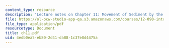 ```yaml
---
content_type: resource
description: 'Lecture notes on Chapter 11: Movement of Sediment by the Wind.'
file: https://ol-ocw-studio-app-qa.s3.amazonaws.com/courses/12-090-introduction-to-fluid-motions-sediment-transport-and-current-generated-sedimentary-structures-fall-2006/4edb0ea5eb802d41da881c37e8d4475a_ch11.pdf
file_type: application/pdf
resourcetype: Document
title: ch11.pdf
uid: 4edb0ea5-eb80-2d41-da88-1c37e8d4475a
---
```


